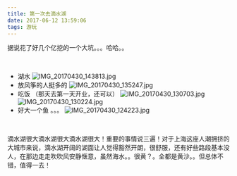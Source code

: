 ```yaml
---
title: 第一次去滴水湖
date: 2017-06-12 13:59:06
tags: 游玩
---
```

据说花了好几个亿挖的一个大坑。。。哈哈。。
 
<br />

+ 湖水
![IMG_20170430_143813.jpg](https://tuchuang001.com/images/2017/06/12/IMG_20170430_143813.jpg)
+ 放风筝的人挺多的
![IMG_20170430_135247.jpg](https://tuchuang001.com/images/2017/06/12/IMG_20170430_135247.jpg)
+ 吃饭 （那天去第一天开业，还可以）
![IMG_20170430_130703.jpg](https://tuchuang001.com/images/2017/06/12/IMG_20170430_130703.jpg)
![IMG_20170430_130224.jpg](https://tuchuang001.com/images/2017/06/12/IMG_20170430_130224.jpg)
+ 好大一个鱼 。。。
![IMG_20170430_124223.jpg](https://tuchuang001.com/images/2017/06/12/IMG_20170430_124223.jpg)

<br />

滴水湖很大滴水湖很大滴水湖很大！重要的事情说三遍！对于上海这座人潮拥挤的大城市来说，滴水湖开阔的湖面让人觉得豁然开朗，很舒服，还有好些路段基本没人，在那边走走吹吹风安静惬意，虽然海水。。很黄？。全都是黄沙。。但总体不错，值得一去！